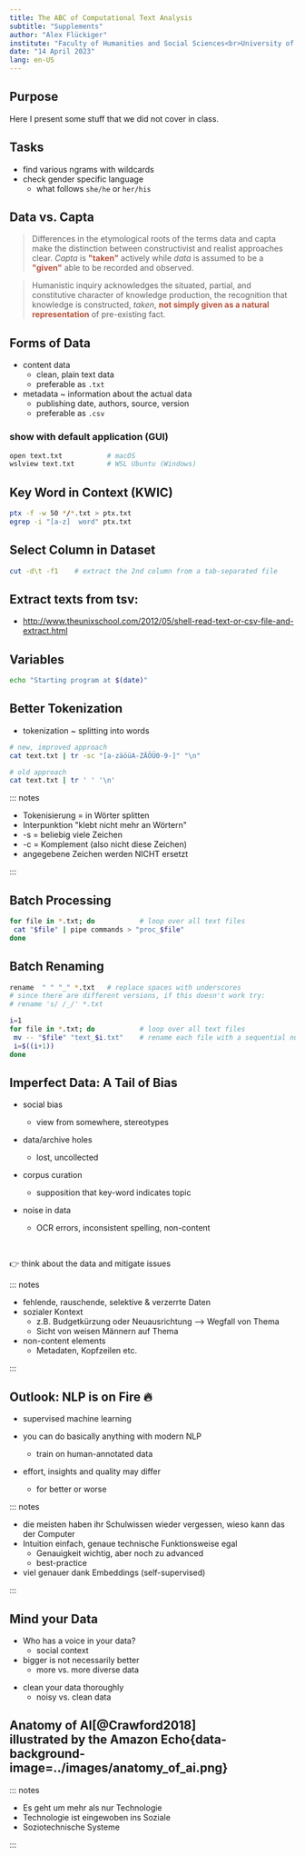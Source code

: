 ```yaml
---
title: The ABC of Computational Text Analysis
subtitle: "Supplements"
author: "Alex Flückiger"
institute: "Faculty of Humanities and Social Sciences<br>University of Lucerne" 
date: "14 April 2023"
lang: en-US
---
```




## Purpose

Here I present some stuff that we did not cover in class.

## Tasks

- find various ngrams with wildcards
- check gender specific language
  - what follows `she/he` or `her/his`



##  Data vs. Capta

> Differences in the etymological roots of the terms data and capta make the distinction between constructivist and realist approaches clear. *Capta* is <span style="color:#b5533c">**"taken"**</span> actively while *data* is assumed to be a <span style="color:#b5533c">**"given"**</span> able to be recorded and observed.

> Humanistic inquiry acknowledges the situated, partial, and constitutive character of knowledge production, the recognition that knowledge is constructed, *taken*, <span style="color:#b5533c">**not simply given as a natural representation**</span> of pre-existing fact.
>



## Forms of Data

- content data
  - clean, plain text data
  - preferable as `.txt`
- metadata ~ information about the actual data
  - publishing date, authors, source, version
  - preferable as `.csv` 



### show with default application (GUI)

```bash
open text.txt			# macOS
wslview text.txt		# WSL Ubuntu (Windows)
```

<!-- xdg-open text.txt		# Ubuntu -->

## Key Word in Context (KWIC)

```bash
ptx -f -w 50 */*.txt > ptx.txt
egrep -i "[a-z]  word" ptx.txt
```



## Select Column in Dataset

```bash
cut -d\t -f1 	# extract the 2nd column from a tab-separated file
```



## Extract texts from tsv: 

* http://www.theunixschool.com/2012/05/shell-read-text-or-csv-file-and-extract.html 

## Variables

```bash
echo "Starting program at $(date)" 
```



## Better Tokenization

- tokenization ~ splitting into words

```bash
# new, improved approach
cat text.txt | tr -sc "[a-zäöüA-ZÄÖÜ0-9-]" "\n"

# old approach
cat text.txt | tr ' ' '\n'	
```

::: notes

- Tokenisierung = in Wörter splitten
- Interpunktion "klebt nicht mehr an Wörtern"
- -s = beliebig viele Zeichen
- -c = Komplement (also nicht diese Zeichen)
- angegebene Zeichen werden NICHT ersetzt

:::



## Batch Processing

```bash
for file in *.txt; do			# loop over all text files
 cat "$file" | pipe commands > "proc_$file"
done
```





## Batch Renaming

```bash
rename  " " "_" *.txt	# replace spaces with underscores
# since there are different versions, if this doesn't work try:
# rename 's/ /_/' *.txt

```

```bash
i=1
for file in *.txt; do			# loop over all text files
 mv -- "$file" "text_$i.txt"	# rename each file with a sequential number
 i=$((i+1))
done
```



## Imperfect Data: A Tail of Bias

- social bias
  - view from somewhere, stereotypes
- data/archive holes

  - lost, uncollected
- corpus curation
  - supposition that key-word indicates topic
- noise in data
  - OCR errors, inconsistent spelling, non-content



<br>

:point_right: think about the data and mitigate issues



::: notes

- fehlende, rauschende, selektive & verzerrte Daten
- sozialer Kontext
  - z.B. Budgetkürzung oder Neuausrichtung --> Wegfall von Thema
  - Sicht von weisen Männern auf Thema
- non-content elements
  - Metadaten, Kopfzeilen etc.

:::



## Outlook: NLP is on Fire 🔥


- supervised machine learning
- you can do basically anything with modern NLP

  - train on human-annotated data
- effort, insights and quality may differ

  - for better or worse

::: notes

- die meisten haben ihr Schulwissen wieder vergessen, wieso kann das der Computer
- Intuition einfach, genaue technische Funktionsweise egal
  - Genauigkeit wichtig, aber noch zu advanced
  - best-practice
- viel genauer dank Embeddings (self-supervised)

:::



## Mind your Data

- Who has a voice in your data?
  - social context
- bigger is not necessarily better
  - more vs. more diverse data

* clean your data thoroughly
  * noisy vs. clean data



## <span style="color:var(--red)">Anatomy of AI[@Crawford2018]<br> illustrated by the Amazon Echo</span>{data-background-image=../images/anatomy_of_ai.png}

::: notes

- Es geht um mehr als nur Technologie
- Technologie ist eingewoben ins Soziale
- Soziotechnische Systeme

:::